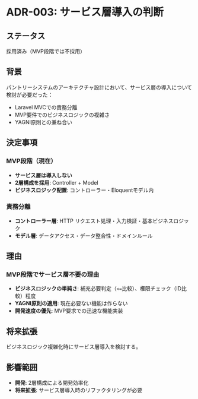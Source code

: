 # ADR-003: サービス層導入の判断

## ステータス

採用済み（MVP段階では不採用）

## 背景

パントリーシステムのアーキテクチャ設計において、サービス層の導入について検討が必要だった：

- Laravel MVCでの責務分離
- MVP要件でのビジネスロジックの複雑さ
- YAGNI原則との兼ね合い

## 決定事項

### MVP段階（現在）
- **サービス層は導入しない**
- **2層構成を採用**: Controller + Model
- **ビジネスロジック配置**: コントローラー・Eloquentモデル内

### 責務分離
- **コントローラー層**: HTTP リクエスト処理・入力検証・基本ビジネスロジック
- **モデル層**: データアクセス・データ整合性・ドメインルール

## 理由

### MVP段階でサービス層不要の理由
- **ビジネスロジックの単純さ**: 補充必要判定（`<=`比較）、権限チェック（ID比較）程度
- **YAGNI原則の適用**: 現在必要ない機能は作らない
- **開発速度の優先**: MVP要求での迅速な機能実装

## 将来拡張

ビジネスロジック複雑化時にサービス層導入を検討する。

## 影響範囲

- **開発**: 2層構成による開発効率化
- **将来拡張**: サービス層導入時のリファクタリングが必要
